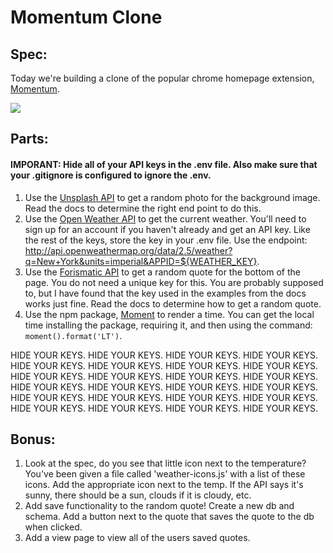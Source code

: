 # Momentum Clone


## Spec:
Today we're building a clone of the popular chrome homepage extension, [Momentum](https://chrome.google.com/webstore/detail/momentum/laookkfknpbbblfpciffpaejjkokdgca?hl=en).

![](https://git.generalassemb.ly/wdi-nyc-8-28/momentum-lab/blob/master/momentum_spec.png)



## Parts:

#### IMPORANT:  Hide all of your API keys in the .env file.  Also make sure that your .gitignore is configured to ignore the .env.

1. Use the [Unsplash API](https://unsplash.com/) to get a random photo for the background image.  Read the docs to determine the right end point to do this. 
2.  Use the [Open Weather API](http://api.openweathermap.org) to get the current weather.  You'll need to sign up for an account if you haven't already and get an API key.  Like the rest of the keys, store the key in your .env file. Use the endpoint: http://api.openweathermap.org/data/2.5/weather?q=New+York&units=imperial&APPID=${WEATHER_KEY}.  
3. Use the [Forismatic API](https://forismatic.com/en/api/) to get a random quote for the bottom of the page.  You do not need a unique key for this.  You are probably supposed to, but I have found that the key used in the examples from the docs works just fine.  Read the docs to determine how to get a random quote.
4. Use the npm package, [Moment](https://www.npmjs.com/package/moment) to render a time.  You can get the local time installing the package, requiring it, and then using the command: `moment().format('LT')`.


HIDE YOUR KEYS. HIDE YOUR KEYS. HIDE YOUR KEYS. HIDE YOUR KEYS. HIDE YOUR KEYS. HIDE YOUR KEYS. HIDE YOUR KEYS. HIDE YOUR KEYS. HIDE YOUR KEYS. HIDE YOUR KEYS. HIDE YOUR KEYS. HIDE YOUR KEYS. HIDE YOUR KEYS. HIDE YOUR KEYS. HIDE YOUR KEYS. HIDE YOUR KEYS. HIDE YOUR KEYS. HIDE YOUR KEYS. HIDE YOUR KEYS. HIDE YOUR KEYS. HIDE YOUR KEYS. HIDE YOUR KEYS. HIDE YOUR KEYS. HIDE YOUR KEYS. 


## Bonus:
1. Look at the spec, do you see that little icon next to the temperature?  You've been given a file called 'weather-icons.js' with a list of these icons.  Add the appropriate icon next to the temp.  If the API says it's sunny, there should be a sun, clouds if it is cloudy, etc.
2. Add save functionality to the random quote!  Create a new db and schema.  Add a button next to the quote that saves the quote to the db when clicked.
3. Add a view page to view all of the users saved quotes.
